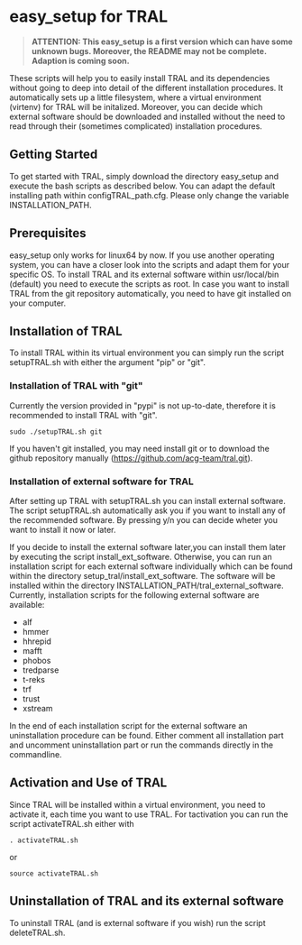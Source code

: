 # easy_setup for TRAL

> **ATTENTION: This easy_setup is a first version which can have some unknown bugs. Moreover, the README may not be complete. Adaption is coming soon.**

These scripts will help you to easily install TRAL and its dependencies without going to deep into detail of the different installation procedures.
It automatically sets up a little filesystem, where a virtual environment (virtenv) for TRAL will be initalized.
Moreover, you can decide which external software should be downloaded and installed without the need to read through their (sometimes complicated) installation procedures.

## Getting Started

To get started with TRAL, simply download the directory easy_setup and execute the bash scripts as described below.
You can adapt the default installing path within configTRAL_path.cfg. Please only change the variable INSTALLATION_PATH.

## Prerequisites

easy_setup only works for linux64 by now. If you use another operating system, you can have a closer look into the scripts and adapt them for your specific OS.
To install TRAL and its external software within usr/local/bin (default) you need to execute the scripts as root.
In case you want to install TRAL from the git repository automatically, you need to have git installed on your computer.


## Installation of TRAL

To install TRAL within its virtual environment you can simply run the script setupTRAL.sh with either the argument "pip" or "git".

### Installation of TRAL with "git"

Currently the version provided in "pypi" is not up-to-date, therefore it is recommended to install TRAL with "git".

```
sudo ./setupTRAL.sh git
```
If you haven't git installed, you may need install git or to download the github repository manually (https://github.com/acg-team/tral.git).


### Installation of external software for TRAL

After setting up TRAL with setupTRAL.sh you can install external software. The script setupTRAL.sh automatically ask you if you want to install any of the recommended software.
By pressing y/n you can decide wheter you want to install it now or later.

If you decide to install the external software later,you can install them later by executing the script install_ext_software. Otherwise, you can run an installation script for each external software individually which can be found within the directory setup_tral/install_ext_software.
The software will be installed within the directory INSTALLATION_PATH/tral_external_software.
Currently, installation scripts for the following external software are available:

- alf
- hmmer
- hhrepid
- mafft
- phobos
- tredparse
- t-reks
- trf
- trust
- xstream

In the end of each installation script for the external software an uninstallation procedure can be found.
Either comment all installation part and uncomment uninstallation part or run the commands directly in the commandline.


## Activation and Use of TRAL

Since TRAL will be installed within a virtual environment, you need to activate it, each time you want to use TRAL.
For tactivation you can run the script activateTRAL.sh either with

```
. activateTRAL.sh
```
or
```
source activateTRAL.sh
```

## Uninstallation of TRAL and its external software

To uninstall TRAL (and is external software if you wish) run the script deleteTRAL.sh.
